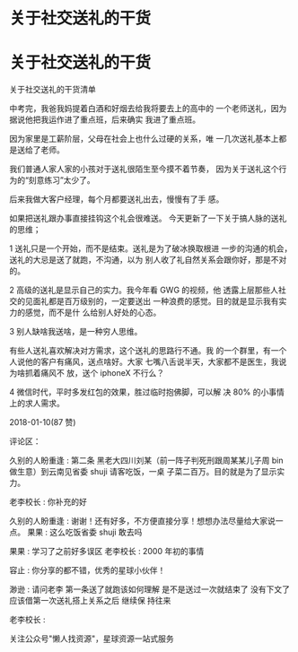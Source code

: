 # 关于社交送礼的干货

# 关于社交送礼的干货

关于社交送礼的干货清单

中考完，我爸我妈提着白酒和好烟去给我将要去上的高中的 一个老师送礼，因为据说他把我运作进了重点班，后来确实 我进了重点班。

因为家里是工薪阶层，父母在社会上也什么过硬的关系，唯 一几次送礼基本上都是送给了老师。

我们普通人家人家的小孩对于送礼很陌生至今摸不着节奏， 因为关于送礼这个行为的“刻意练习”太少了。

后来我做大客户经理，每个月都要送礼出去，慢慢有了手 感。

如果把送礼跟办事直接挂钩这个礼会很难送。 今天更新了一下关于搞人脉的送礼的思维；

1 送礼只是一个开始，而不是结束。送礼是为了破冰换取根进 一步的沟通的机会，送礼的大忌是送了就跑，不沟通，以为 别人收了礼自然关系会跟你好，那是不对的。

2 高级的送礼是显示自己的实力。我今年看 GWG 的视频，他 透露上层那些人社交的见面礼都是百万级别的，一定要送出 一种浪费的感觉。目的就是显示我有实力的感觉，而不是什 么给别人好处的心态。

3 别人缺啥我送啥，是一种穷人思维。

有些人送礼喜欢解决对方需求，这个送礼的思路行不通。我 的一个群里，有一个人说他的客户有痛风，送点啥好。大家 七嘴八舌说半天，大家都不是医生，我说为啥抓着痛风不 放，送个 iphoneX 不行么？

4 微信时代，平时多发红包的效果，胜过临时抱佛脚，可以解 决 80% 的小事情上的求人需求。

2018-01-10(87 赞)

评论区：

久别的人盼重逢 : 第二条 黑老大四川刘某（前一阵子判死刑跟周某某儿子周 bin 做生意）到云南见省委 shuji 请客吃饭，一桌 子菜二百万。目的就是为了显示实力。

老李校长 : 你补充的好

久别的人盼重逢 : 谢谢！还有好多，不方便直接分享！想想办法尽量给大家说一点。 果果 : 这么吃饭省委 shuji 敢去吗

果果 : 学习了之前好多误区 老李校长 : 2000 年初的事情

容止 : 你分享的都不错，优秀的星球小伙伴！

渺逊 : 请问老李 第一条送了就跑该如何理解 是不是送过一次就结束了 没有下文了 应该借第一次送礼搭上关系之后 继续保 持往来

老李校长 :

关注公众号"懒人找资源"，星球资源一站式服务